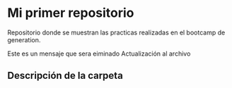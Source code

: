 # Mi primer repositorio

Repositorio donde se muestran las practicas realizadas en el bootcamp de 
generation.

Este es un mensaje que sera eiminado
Actualización al archivo

## Descripción de la carpeta
